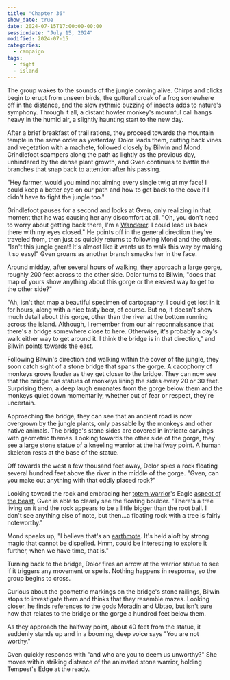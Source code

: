 ```yaml
---
title: "Chapter 36"
show_date: true
date: 2024-07-15T17:00:00-00:00
sessiondate: "July 15, 2024"
modified: 2024-07-15
categories:
  - campaign
tags:
  - fight
  - island
---
```


The group wakes to the sounds of the jungle coming alive. Chirps and clicks begin to erupt from
unseen birds, the guttural croak of a frog somewhere off in the distance, and the slow rythmic
buzzing of insects adds to nature's symphony. Through it all, a distant howler monkey's mournful
call hangs heavy in the humid air, a slightly haunting start to the new day.

After a brief breakfast of trail rations, they proceed towards the mountain temple in the same
order as yesterday. Dolor leads them, cutting back vines and vegetation with a machete, followed
closely by Bilwin and Mond. Grindlefoot scampers along the path as lightly as the previous day,
unhindered by the dense plant growth, and Gven continues to battle the branches that snap back
to attention after his passing.

"Hey farmer, would you mind not aiming every single twig at my face! I could keep a better eye
on our path and how to get back to the cove if I didn't have to fight the jungle too."

Grindlefoot pauses for a second and looks at Gven, only realizing in that moment that he was
causing her any discomfort at all. "Oh, you don't need to worry about getting back there, I'm
a [Wanderer](http://dnd5e.wikidot.com/background:outlander#toc2). I could lead us back there
with my eyes closed." He points off in the general direction they've traveled from, then just
as quickly returns to following Mond and the others. "Isn't this jungle great! It's almost like
it wants us to walk this way by making it so easy!" Gven groans as another branch smacks her
in the face.

Around midday, after several hours of walking, they approach a large gorge, roughly 200 feet
across to the other side. Dolor turns to Bilwin, "does that map of yours show anything about
this gorge or the easiest way to get to the other side?"

"Ah, isn't that map a beautiful specimen of cartography. I could get lost in it for hours, along
with a nice tasty beer, of course. But no, it doesn't show much detail about this gorge, other
than the river at the bottom running across the island. Although, I remember from our air
reconnaissance that there's a bridge somewhere close to here. Otherwise, it's probably a day's
walk either way to get around it. I think the bridge is in that direction," and Bilwin points
towards the east.

Following Bilwin's direction and walking within the cover of the jungle, they soon catch sight
of a stone bridge that spans the gorge. A cacophony of monkeys grows louder as they get closer
to the bridge. They can now see that the bridge has statues of monkeys lining the sides every
20 or 30 feet. Surprising them, a deep laugh emanates from the gorge below them and the
monkeys quiet down momentarily, whether out of fear or respect, they're uncertain.

Approaching the bridge, they can see that an ancient road is now overgrown by the jungle
plants, only passable by the monkeys and other native animals. The bridge's stone sides are
covered in intricate carvings with geometric themes. Looking towards the other side of the
gorge, they see a large stone statue of a kneeling warrior at the halfway point. A human
skeleton rests at the base of the statue.

Off towards the west a few thousand feet away, Dolor spies a rock floating several hundred
feet above the river in the middle of the gorge. "Gven, can you make out anything with that
oddly placed rock?"

Looking toward the rock and embracing her
[totem warrior](https://dnd5e.wikidot.com/barbarian:totem-warrior)'s Eagle
[aspect of the beast](https://dnd5e.wikidot.com/barbarian:totem-warrior#toc2),
Gven is able to clearly see the floating boulder. "There's a tree living on it and the rock
appears to be a little bigger than the root ball. I don't see anything else of note, but
then...a floating rock with a tree is fairly noteworthy."

Mond speaks up, "I believe that's an [earthmote](https://forgottenrealms.fandom.com/wiki/Earthmote).
It's held aloft by strong magic that cannot be dispelled. Hmm, could be interesting to explore
it further, when we have time, that is."

Turning back to the bridge, Dolor fires an arrow at the warrior statue to see if it triggers
any movement or spells. Nothing happens in response, so the group begins to cross.

Curious about the geometric markings on the bridge's stone railings, Bilwin stops to investigate
them and thinks that they resemble mazes. Looking closer, he finds references to the gods
[Moradin](https://forgottenrealms.fandom.com/wiki/Moradin) and
[Ubtao](https://forgottenrealms.fandom.com/wiki/Ubtao), but isn't sure how that relates
to the bridge or the gorge a hundred feet below them.

As they approach the halfway point, about 40 feet from the statue, it suddenly stands up and
in a booming, deep voice says "You are not worthy."

Gven quickly responds with "and who are you to deem us unworthy?" She moves within striking
distance of the animated stone warrior, holding Tempest's Edge at the ready.





<!-- NOTES -->

<!-- em dash: — | Mac kebyoard shortcut = Option + Shift + Dash (-) -->
<!-- https://oatcookies.neocities.org/dndmoney to convert copper, silver, gold, and more into CP -->
<!-- Frequently used links:
  [Barbarian rage](https://www.thegamer.com/dungeons-dragons-dnd-barbarian-rage-explained-guide/)
  [Chaos Bolt](https://www.dndbeyond.com/spells/14761-chaos-bolt)
  [Hanseath](https://forgottenrealms.fandom.com/wiki/Hanseath)
  [Hellish Rebuke](https://www.dndbeyond.com/spells/hellish-rebuke)
  [hurdy-gurdy](https://en.wikipedia.org/wiki/Hurdy-gurdy)
  [Mind Spike](http://dnd5e.wikidot.com/spell:mind-spike)
  [Shillelagh](https://www.dndbeyond.com/spells/2249-shillelagh)
  [Spiritual Weapon](https://www.dndbeyond.com/spells/2133-guiding-bolt)
  [Wild Shape](https://www.dndbeyond.com/posts/635-druid-101-wild-shape-guide)
-->
<!--
  Lists of spells for the classes:
    - Bard spells: https://www.dndbeyond.com/spells/class/1-bard
    - Cleric spells: https://www.dndbeyond.com/spells/class/cleric 
    - Druid spells: https://www.dndbeyond.com/spells/class/druid
    - Sorcerer spells: https://www.dndbeyond.com/spells/class/sorcerer
  Monsters: https://www.dndbeyond.com/monsters
  Damage types: https://www.wargamer.com/dnd/damage-types
  Luck (Bilwin): http://dnd5e.wikidot.com/feat:lucky
-->
<!-- Directions on a boat:
  Port = left side
  Starboard = right side
  Bow = front
  Aft = back (inside the ship, on board)
  Stern = back (outside, offboard)
-->
